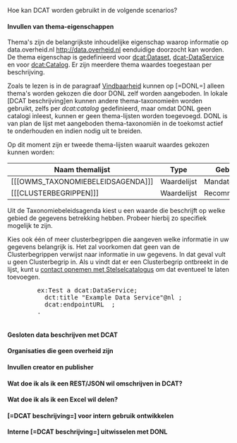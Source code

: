 Hoe kan DCAT worden gebruikt in de volgende scenarios?

#### Invullen van thema-eigenschappen

Thema's zijn de belangrijkste inhoudelijke eigenschap waarop informatie op data.overheid.nl <http://data.overheid.nl> eenduidige doorzocht kan worden. De thema eigenschap is gedefinieerd voor [dcat:Dataset](#dcat:Dataset), [dcat-DataService](#dcat-DataService) en voor [dcat:Catalog](#dcat-Catalog). Er zijn meerdere thema waardes toegestaan per beschrijving. 

Zoals te lezen is in de paragraaf [Vindbaarheid](#thema-s-uit-een-voorgedefinieerde-lijst) kunnen op [=DONL=] alleen thema's worden  gekozen die door DONL zelf worden aangeboden. In lokale [DCAT beschrijving]en kunnen andere thema-taxonomieën worden gebruikt, zelfs per *dcat:catalog* gedefinieerd, maar omdat DONL geen catalogi inleest, kunnen er geen thema-lijsten worden toegevoegd. DONL is van plan de lijst met aangeboden thema-taxonomiën in de toekomst actief te onderhouden en indien nodig uit te breiden. 

Op dit moment zijn er tweede thema-lijsten waaruit waardes gekozen kunnen worden:

| Naam themalijst                                                                      | Type               | Gebruik     |
| ------------------------------------------------------------------------------------ | ------------------ | ----------- |
| [[[OWMS_TAXONOMIEBELEIDSAGENDA]]]                                                    | Waardelijst        | Mandatory   |
| [[[CLUSTERBEGRIPPEN]]]                                                               | Waardelijst        | Recommended |

Uit de Taxonomiebeleidsagenda kiest u een waarde die beschrijft op welke gebied de gegevens betrekking hebben. Probeer hierbij zo specifiek mogelijk te zijn. 

Kies ook één of meer clusterbegrippen die aangeven welke informatie in uw gegevens belangrijk is. Het zal voorkomen dat geen van de Clusterbegrippen verwijst naar informatie in uw gegevens. In dat geval vult u geen Clusterbegrip in. Als u vindt dat er een Clusterbegrip ontbreekt in de lijst, kunt u [contact opnemen met Stelselcatalogus](https://www.stelselcatalogus.nl/contact) om dat eventueel te laten toevoegen.


<aside class="example" title="Thema's kiezen">
	<pre>
        ex:Test a dcat:DataService;
          dct:title "Example Data Service"@nl ;
          dcat:endpointURL <https:∕∕api.examle.com> ;
        .
    </pre>
</aside>

#### Gesloten data beschrijven met DCAT

#### Organisaties die geen overheid zijn

#### Invullen creator en publisher

#### Wat doe ik als ik een REST/JSON wil omschrijven in DCAT?

#### Wat doe ik als ik een Excel wil delen?

#### [=DCAT beschrijving=] voor intern gebruik ontwikkelen

#### Interne [=DCAT beschrijving=] uitwisselen met DONL
